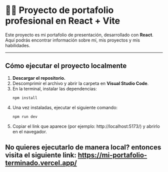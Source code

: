 # 🧑‍💻 Proyecto de portafolio profesional en React + Vite

Este proyecto es mi portafolio de presentación, desarrollado con **React**.  
Aquí podrás encontrar información sobre mí, mis proyectos y mis habilidades.

---

## Cómo ejecutar el proyecto localmente

1. **Descargar el repositorio.**  
2. Descomprimir el archivo y abrir la carpeta en **Visual Studio Code**.  
3. En la terminal, instalar las dependencias:  
   ```bash
   npm install
4. Una vez instaladas, ejecutar el siguiente comando:
   ```bash
   npm run dev
5. Copiar el link que aparece (por ejemplo: http://localhost:5173/) y abrirlo en el navegador.

## No quieres ejecutarlo de manera local? entonces visita el siguiente link: https://mi-portafolio-terminado.vercel.app/

